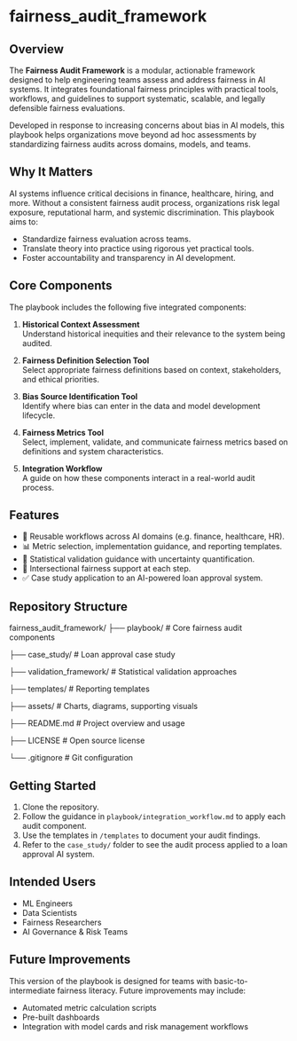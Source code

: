 # fairness_audit_framework

## Overview

The **Fairness Audit Framework** is a modular, actionable framework designed to help engineering teams assess and address fairness in AI systems. It integrates foundational fairness principles with practical tools, workflows, and guidelines to support systematic, scalable, and legally defensible fairness evaluations.

Developed in response to increasing concerns about bias in AI models, this playbook helps organizations move beyond ad hoc assessments by standardizing fairness audits across domains, models, and teams.

## Why It Matters

AI systems influence critical decisions in finance, healthcare, hiring, and more. Without a consistent fairness audit process, organizations risk legal exposure, reputational harm, and systemic discrimination. This playbook aims to:

- Standardize fairness evaluation across teams.
- Translate theory into practice using rigorous yet practical tools.
- Foster accountability and transparency in AI development.

## Core Components

The playbook includes the following five integrated components:

1. **Historical Context Assessment**  
   Understand historical inequities and their relevance to the system being audited.

2. **Fairness Definition Selection Tool**  
   Select appropriate fairness definitions based on context, stakeholders, and ethical priorities.

3. **Bias Source Identification Tool**  
   Identify where bias can enter in the data and model development lifecycle.

4. **Fairness Metrics Tool**  
   Select, implement, validate, and communicate fairness metrics based on definitions and system characteristics.

5. **Integration Workflow**  
   A guide on how these components interact in a real-world audit process.

## Features

- 🔄 Reusable workflows across AI domains (e.g. finance, healthcare, HR).
- 📊 Metric selection, implementation guidance, and reporting templates.
- 🧪 Statistical validation guidance with uncertainty quantification.
- 👥 Intersectional fairness support at each step.
- ✅ Case study application to an AI-powered loan approval system.

## Repository Structure
fairness_audit_framework/
├── playbook/ # Core fairness audit components

├── case_study/ # Loan approval case study

├── validation_framework/ # Statistical validation approaches

├── templates/ # Reporting templates

├── assets/ # Charts, diagrams, supporting visuals

├── README.md # Project overview and usage

├── LICENSE # Open source license

└── .gitignore # Git configuration

## Getting Started

1. Clone the repository.
2. Follow the guidance in `playbook/integration_workflow.md` to apply each audit component.
3. Use the templates in `/templates` to document your audit findings.
4. Refer to the `case_study/` folder to see the audit process applied to a loan approval AI system.

## Intended Users

- ML Engineers
- Data Scientists
- Fairness Researchers
- AI Governance & Risk Teams

## Future Improvements

This version of the playbook is designed for teams with basic-to-intermediate fairness literacy. Future improvements may include:

- Automated metric calculation scripts
- Pre-built dashboards
- Integration with model cards and risk management workflows
